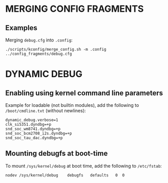 MERGING CONFIG FRAGMENTS
========================

Examples
--------

Merging `debug.cfg` into `.config`:

	./scripts/kconfig/merge_config.sh -m .config ../config_fragments/debug.cfg

DYNAMIC DEBUG
=============

Enabling using kernel command line parameters
---------------------------------------------

Example for loadable (not builtin modules), add the following to
`/boot/cmdline.txt` (without newlines):	

	dynamic_debug.verbose=1
	clk_si5351.dyndbg=+p
	snd_soc_wm8741.dyndbg=+p
	snd_soc_bcm2708_i2s.dyndbg=+p
	snd_soc_tau_dac.dyndbg=+p

Mounting debugfs at boot-time
-----------------------------

To mount `/sys/kernel/debug` at boot time, add the following to
`/etc/fstab`:
	
	nodev /sys/kernel/debug	   debugfs   defaults   0  0

